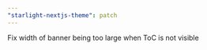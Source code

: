 ```yaml
---
"starlight-nextjs-theme": patch
---
```


Fix width of banner being too large when ToC is not visible